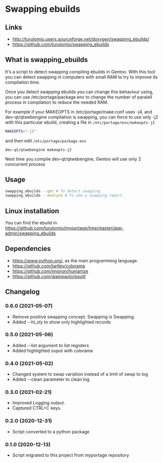 # Swapping ebuilds

## Links

* http://turulomio.users.sourceforge.net/doxygen/swapping_ebuilds/
* https://github.com/turulomio/swapping_ebuilds

## What is swapping_ebuilds

It's a script to detect swapping compiling ebuilds in Gentoo. With this tool you can detect swapping in computers with small RAM to try to improve its compilation time.

Once you detect swapping ebuilds you can change this behaviour using, you can use /etc/portage/package.env to change the number of paralell process in compilation to reduce the needed RAM.

For example if your MAKEOPTS in /etc/portage/make.conf uses -j4, and dev-qt/qtwebengine compilation is swapping, you can force to use only -j2 with this particular ebuild,  creating a file in `/etc/portage/env/makeopts-j2`

```bash
MAKEOPTS="-j2"
```

and then edit `/etc/portage/package.env`
```
dev-qt/qtwebengine makeopts-j2
```

Next time you compile dev-qt/qtwebengine, Gentoo will use only 2 concurrent process

## Usage

```bash
swapping_ebuilds --get # To detect swapping
swapping_ebuilds --analyze # To see a swapping report
```

## Linux installation

You can find the ebuild in https://github.com/turulomio/myportage/tree/master/app-admin/swapping_ebuilds

## Dependencies

* https://www.python.org/, as the main programming language.
* https://github.com/tartley/colorama
* https://github.com/jmoiron/humanize
* https://github.com/giampaolo/psutil

## Changelog

### 0.6.0 (2021-05-07)

* Remove positive swapping concept. Swapping is Swapping.
* Added --hl_oly to show only highlighted records

### 0.5.0 (2021-05-06)

* Added --list argument to list registers
* Added highlighted ouput with colorama

### 0.4.0 (2021-05-02)

* Changed system to swap variation instead of a limit of swap to log
* Added --clean parameter to clean log

### 0.3.0 (2021-02-21)

* Improved Logging output.
* Captured CTRL+C keys.

### 0.2.0 (2020-12-31)

* Script converted to a python package

### 0.1.0 (2020-12-13)

* Script migrated to this project from myportage repository
